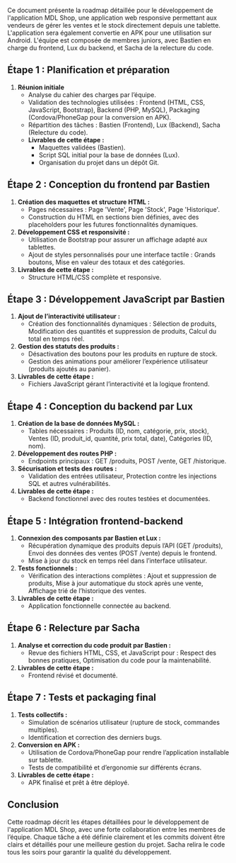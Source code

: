 Ce document présente la roadmap détaillée pour le développement de l'application MDL Shop, une application
web responsive permettant aux vendeurs de gérer les ventes et le stock directement depuis une tablette.
L'application sera également convertie en APK pour une utilisation sur Android. L'équipe est composée de
membres juniors, avec Bastien en charge du frontend, Lux du backend, et Sacha de la relecture du code.

## Étape 1 : Planification et préparation
1. **Réunion initiale**
   - Analyse du cahier des charges par l’équipe.
   - Validation des technologies utilisées : Frontend (HTML, CSS, JavaScript, Bootstrap), Backend (PHP, MySQL),
     Packaging (Cordova/PhoneGap pour la conversion en APK).
   - Répartition des tâches : Bastien (Frontend), Lux (Backend), Sacha (Relecture du code).
   - **Livrables de cette étape :**
     - Maquettes validées (Bastien).
     - Script SQL initial pour la base de données (Lux).
     - Organisation du projet dans un dépôt Git.

## Étape 2 : Conception du frontend par Bastien
1. **Création des maquettes et structure HTML :**
   - Pages nécessaires : Page 'Vente', Page 'Stock', Page 'Historique'.
   - Construction du HTML en sections bien définies, avec des placeholders pour les futures fonctionnalités dynamiques.
2. **Développement CSS et responsivité :**
   - Utilisation de Bootstrap pour assurer un affichage adapté aux tablettes.
   - Ajout de styles personnalisés pour une interface tactile : Grands boutons, Mise en valeur des totaux et des catégories.
3. **Livrables de cette étape :**
   - Structure HTML/CSS complète et responsive.

## Étape 3 : Développement JavaScript par Bastien
1. **Ajout de l’interactivité utilisateur :**
   - Création des fonctionnalités dynamiques : Sélection de produits, Modification des quantités et suppression de produits,
     Calcul du total en temps réel.
2. **Gestion des statuts des produits :**
   - Désactivation des boutons pour les produits en rupture de stock.
   - Gestion des animations pour améliorer l’expérience utilisateur (produits ajoutés au panier).
3. **Livrables de cette étape :**
   - Fichiers JavaScript gérant l’interactivité et la logique frontend.

## Étape 4 : Conception du backend par Lux
1. **Création de la base de données MySQL :**
   - Tables nécessaires : Produits (ID, nom, catégorie, prix, stock), Ventes (ID, produit_id, quantité, prix total, date),
     Catégories (ID, nom).
2. **Développement des routes PHP :**
   - Endpoints principaux : GET /produits, POST /vente, GET /historique.
3. **Sécurisation et tests des routes :**
   - Validation des entrées utilisateur, Protection contre les injections SQL et autres vulnérabilités.
4. **Livrables de cette étape :**
   - Backend fonctionnel avec des routes testées et documentées.

## Étape 5 : Intégration frontend-backend
1. **Connexion des composants par Bastien et Lux :**
   - Récupération dynamique des produits depuis l’API (GET /produits), Envoi des données des ventes (POST /vente) depuis le frontend.
   - Mise à jour du stock en temps réel dans l’interface utilisateur.
2. **Tests fonctionnels :**
   - Vérification des interactions complètes : Ajout et suppression de produits, Mise à jour automatique du stock après une vente,
     Affichage trié de l’historique des ventes.
3. **Livrables de cette étape :**
   - Application fonctionnelle connectée au backend.

## Étape 6 : Relecture par Sacha
1. **Analyse et correction du code produit par Bastien :**
   - Revue des fichiers HTML, CSS, et JavaScript pour : Respect des bonnes pratiques, Optimisation du code pour la maintenabilité.
2. **Livrables de cette étape :**
   - Frontend révisé et documenté.

## Étape 7 : Tests et packaging final
1. **Tests collectifs :**
   - Simulation de scénarios utilisateur (rupture de stock, commandes multiples).
   - Identification et correction des derniers bugs.
2. **Conversion en APK :**
   - Utilisation de Cordova/PhoneGap pour rendre l’application installable sur tablette.
   - Tests de compatibilité et d’ergonomie sur différents écrans.
3. **Livrables de cette étape :**
   - APK finalisé et prêt à être déployé.

## Conclusion
Cette roadmap décrit les étapes détaillées pour le développement de l'application MDL Shop, avec une forte collaboration entre
les membres de l’équipe. Chaque tâche a été définie clairement et les commits doivent être clairs et détaillés pour une
meilleure gestion du projet. Sacha relira le code tous les soirs pour garantir la qualité du développement.
